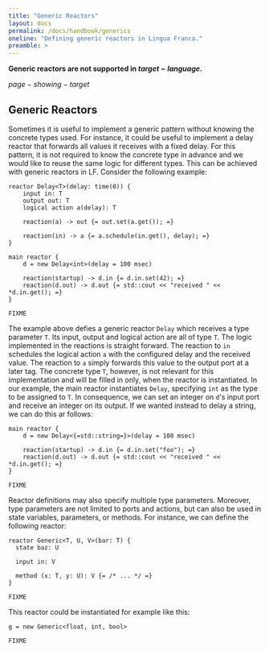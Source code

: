 ```yaml
---
title: "Generic Reactors"
layout: docs
permalink: /docs/handbook/generics
oneline: "Defining generic reactors in Lingua Franca."
preamble: >
---
```


<div class="lf-c lf-rs lf-py">

**Generic reactors are not supported in $target-language$.**

</div>

<div class="lf-cpp lf-ts">

$page-showing-target$

## Generic Reactors

Sometimes it is useful to implement a generic pattern without knowing the concrete types used. For instance, it could be useful to implement a delay reactor that forwards all values it receives with a fixed delay. For this pattern, it is not required to know the concrete type in advance and we would like to reuse the same logic for different types. This can be achieved with generic reactors in LF. Consider the following example:
```lf-cpp
reactor Delay<T>(delay: time(0)) {
    input in: T
    output out: T
    logical action a(delay): T

    reaction(a) -> out {= out.set(a.get()); =}

    reaction(in) -> a {= a.schedule(in.get(), delay); =}
}

main reactor {
    d = new Delay<int>(delay = 100 msec)

    reaction(startup) -> d.in {= d.in.set(42); =}
    reaction(d.out) -> d.out {= std::cout << "received " << *d.in.get(); =}
}
```
```lf-ts
FIXME
```

The example above defies a generic reactor `Delay` which receives a type parameter `T`. Its input, output and logical action are all of type `T`. The logic implemented in the reactions is straight forward. The reaction to `in` schedules the logical action `a` with the configured delay and the received value. The reaction to `a` simply forwards this value to the output port at a later tag. The concrete type `T`, however, is not relevant for this implementation and will be filled in only, when the reactor is instantiated. In our example, the main reactor instantiates `Delay`, specifying `int` as the type to be assigned to `T`. In consequence, we can set an integer on `d`'s input port and receive an integer on its output. If we wanted instead to delay a string, we can do this ar follows:
```lf-cpp
main reactor {
    d = new Delay<{=std::string=}>(delay = 100 msec)

    reaction(startup) -> d.in {= d.in.set("foo"); =}
    reaction(d.out) -> d.out {= std::cout << "received " << *d.in.get(); =}
}
```
```lf-ts
FIXME
```

Reactor definitions may also specify multiple type parameters. Moreover, type parameters are not limited to ports and actions, but can also be used in state variables, parameters, or methods. For instance, we can define the following reactor:
```lf-cpp
reactor Generic<T, U, V>(bar: T) {
  state baz: U
  
  input in: V

  method (x: T, y: U): V {= /* ... */ =}
}
```

```lf-ts
FIXME
```

This reactor could be instantiated for example like this:
```lf-cpp
g = new Generic<float, int, bool>
```
```lf-ts
FIXME
```

</div>


